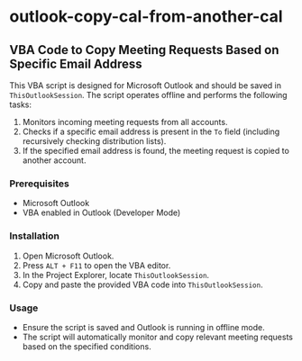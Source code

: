 # outlook-copy-cal-from-another-cal
## VBA Code to Copy Meeting Requests Based on Specific Email Address

This VBA script is designed for Microsoft Outlook and should be saved in `ThisOutlookSession`. The script operates offline and performs the following tasks:

1. Monitors incoming meeting requests from all accounts.
2. Checks if a specific email address is present in the `To` field (including recursively checking distribution lists).
3. If the specified email address is found, the meeting request is copied to another account.

### Prerequisites

- Microsoft Outlook
- VBA enabled in Outlook (Developer Mode)

### Installation

1. Open Microsoft Outlook.
2. Press `ALT + F11` to open the VBA editor.
3. In the Project Explorer, locate `ThisOutlookSession`.
4. Copy and paste the provided VBA code into `ThisOutlookSession`.

### Usage

- Ensure the script is saved and Outlook is running in offline mode.
- The script will automatically monitor and copy relevant meeting requests based on the specified conditions.
